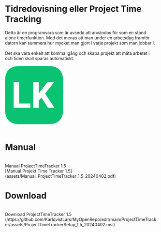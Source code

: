 # Tidredovisning eller Project Time Tracking 

Detta är en programvara som är avsedd att användas för som en stand alone timerfunktion. Med det menas att man under en arbetsdag framför datorn kan summera hur mycket man gjort i varje projekt som man jobbar i. </br></br>
Det ska vara enkelt att komma igång och skapa projekt att mäta arbetet i och tiden skall sparas automatiskt.
<br/><br/>
![LK icon](assets/logo.png)<br/>
<br/>
# Manual

<br/>
Manual ProjectTimeTracker 1.5<br/>[Manual Projekt Time Tracker 1.5](assets/Manual_ProjectTimeTracker_1.5_20240402.pdf)
<br/>

# Download

<br/>
Download ProjectTimeTracker 1.5<br/>(https://github.com/KarlqvistLars/MyOpenRepo/edit/main/ProjectTimeTracker/assets/ProjectTimeTrackerSetup_1.5_20240402.msi)

